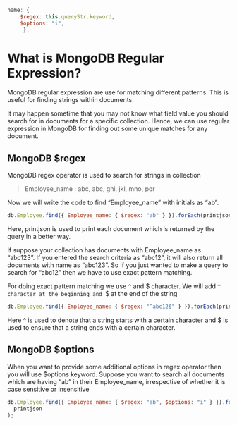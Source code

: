 ```js
name: {
    $regex: this.queryStr.keyword,
    $options: "i",
     },

```

# What is MongoDB Regular Expression?

MongoDB regular expression are use for matching different patterns. This is useful for finding strings within documents.

It may happen sometime that you may not know what field value you should search for in documents for a specific collection. Hence, we can use regular expression in MongoDB for finding out some unique matches for any document.

## MongoDB $regex

MongoDB regex operator is used to search for strings in collection

> Employee_name : abc, abc, ghi, jkl, mno, pqr

Now we will write the code to find “Employee_name” with initials as “ab”.

```js
db.Employee.find({ Employee_name: { $regex: "ab" } }).forEach(printjson);
```

Here, printjson is used to print each document which is returned by the query in a better way.

If suppose your collection has documents with Employee_name as “abc123”. If you entered the search criteria as “abc12”, it will also return all documents with name as “abc123”.
So if you just wanted to make a query to search for “abc12” then we have to use exact pattern matching.

For doing exact pattern matching we use `^` and $ character. We will add `^ character at the beginning and `$ at the end of the string

```js
db.Employee.find({ Employee_name: { $regex: "^abc12$" } }).forEach(printjson);
```

Here ^ is used to denote that a string starts with a certain character and $ is used to ensure that a string ends with a certain character.

## MongoDB $options

When you want to provide some additional options in regex operator then you will use $options keyword. Suppose you want to search all documents which are having “ab” in their Employee_name, irrespective of whether it is case sensitive or insensitive

```js
db.Employee.find({ Employee_name: { $regex: "ab", $options: "i" } }).forEach(
  printjson
);
```
